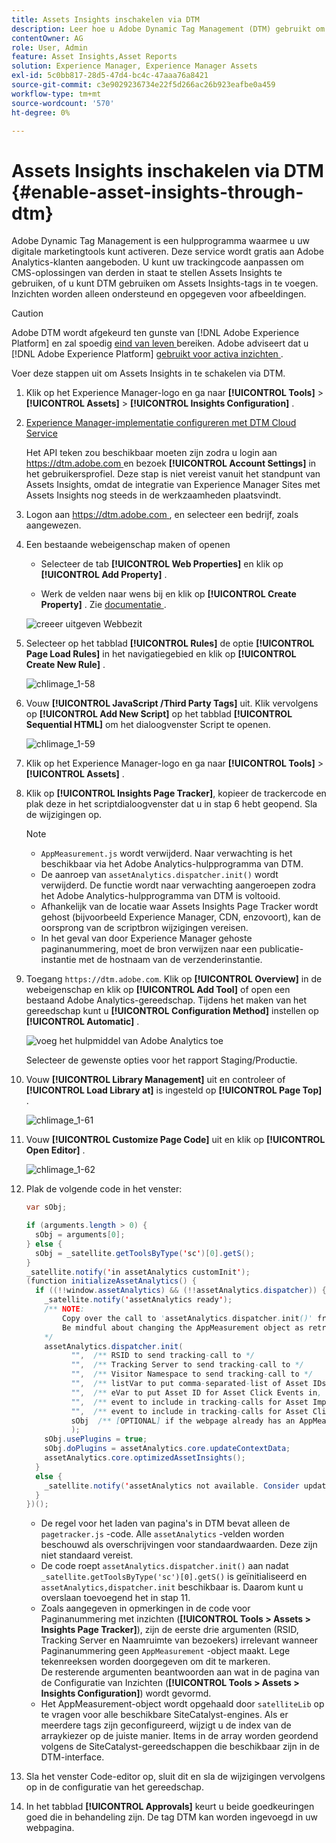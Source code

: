 ```yaml
---
title: Assets Insights inschakelen via DTM
description: Leer hoe u Adobe Dynamic Tag Management (DTM) gebruikt om Assets Insights in te schakelen.
contentOwner: AG
role: User, Admin
feature: Asset Insights,Asset Reports
solution: Experience Manager, Experience Manager Assets
exl-id: 5c0bb817-28d5-47d4-bc4c-47aaa76a8421
source-git-commit: c3e9029236734e22f5d266ac26b923eafbe0a459
workflow-type: tm+mt
source-wordcount: '570'
ht-degree: 0%

---
```


# Assets Insights inschakelen via DTM {#enable-asset-insights-through-dtm}

Adobe Dynamic Tag Management is een hulpprogramma waarmee u uw digitale marketingtools kunt activeren. Deze service wordt gratis aan Adobe Analytics-klanten aangeboden. U kunt uw trackingcode aanpassen om CMS-oplossingen van derden in staat te stellen Assets Insights te gebruiken, of u kunt DTM gebruiken om Assets Insights-tags in te voegen. Inzichten worden alleen ondersteund en opgegeven voor afbeeldingen.

>[!CAUTION]
>
>Adobe DTM wordt afgekeurd ten gunste van [!DNL Adobe Experience Platform] en zal spoedig [ eind van leven ](https://medium.com/launch-by-adobe/dtm-plans-for-a-sunset-3c6aab003a6f) bereiken. Adobe adviseert dat u  [!DNL Adobe Experience Platform]  [ gebruikt voor activa inzichten ](https://experienceleague.adobe.com/docs/experience-manager-learn/assets/advanced/asset-insights-launch-tutorial.html?lang=nl-NL).

Voer deze stappen uit om Assets Insights in te schakelen via DTM.

1. Klik op het Experience Manager-logo en ga naar **[!UICONTROL Tools]** > **[!UICONTROL Assets]** > **[!UICONTROL Insights Configuration]** .
1. [Experience Manager-implementatie configureren met DTM Cloud Service](/help/sites-administering/dtm.md)

   Het API teken zou beschikbaar moeten zijn zodra u login aan [ https://dtm.adobe.com ](https://dtm.adobe.com/) en bezoek **[!UICONTROL Account Settings]** in het gebruikersprofiel. Deze stap is niet vereist vanuit het standpunt van Assets Insights, omdat de integratie van Experience Manager Sites met Assets Insights nog steeds in de werkzaamheden plaatsvindt.

1. Logon aan [ https://dtm.adobe.com ](https://dtm.adobe.com/), en selecteer een bedrijf, zoals aangewezen.
1. Een bestaande webeigenschap maken of openen

   * Selecteer de tab **[!UICONTROL Web Properties]** en klik op **[!UICONTROL Add Property]** .

   * Werk de velden naar wens bij en klik op **[!UICONTROL Create Property]** . Zie [ documentatie ](https://experienceleague.adobe.com/docs/experience-manager-learn/getting-started-wknd-tutorial-develop/overview.html?lang=nl-NL).

   ![ creeer uitgeven Webbezit ](assets/Create-edit-web-property.png)

1. Selecteer op het tabblad **[!UICONTROL Rules]** de optie **[!UICONTROL Page Load Rules]** in het navigatiegebied en klik op **[!UICONTROL Create New Rule]** .

   ![ chlimage_1-58 ](assets/chlimage_1-194.png)

1. Vouw **[!UICONTROL JavaScript /Third Party Tags]** uit. Klik vervolgens op **[!UICONTROL Add New Script]** op het tabblad **[!UICONTROL Sequential HTML]** om het dialoogvenster Script te openen.

   ![ chlimage_1-59 ](assets/chlimage_1-195.png)

1. Klik op het Experience Manager-logo en ga naar **[!UICONTROL Tools]** > **[!UICONTROL Assets]** .
1. Klik op **[!UICONTROL Insights Page Tracker]**, kopieer de trackercode en plak deze in het scriptdialoogvenster dat u in stap 6 hebt geopend. Sla de wijzigingen op.

   >[!NOTE]
   >
   >* `AppMeasurement.js` wordt verwijderd. Naar verwachting is het beschikbaar via het Adobe Analytics-hulpprogramma van DTM.
   >* De aanroep van `assetAnalytics.dispatcher.init()` wordt verwijderd. De functie wordt naar verwachting aangeroepen zodra het Adobe Analytics-hulpprogramma van DTM is voltooid.
   >* Afhankelijk van de locatie waar Assets Insights Page Tracker wordt gehost (bijvoorbeeld Experience Manager, CDN, enzovoort), kan de oorsprong van de scriptbron wijzigingen vereisen.
   >* In het geval van door Experience Manager gehoste paginanummering, moet de bron verwijzen naar een publicatie-instantie met de hostnaam van de verzenderinstantie.

1. Toegang `https://dtm.adobe.com`. Klik op **[!UICONTROL Overview]** in de webeigenschap en klik op **[!UICONTROL Add Tool]** of open een bestaand Adobe Analytics-gereedschap. Tijdens het maken van het gereedschap kunt u **[!UICONTROL Configuration Method]** instellen op **[!UICONTROL Automatic]** .

   ![ voeg het hulpmiddel van Adobe Analytics toe ](assets/Add-Adobe-Analytics-Tool.png)

   Selecteer de gewenste opties voor het rapport Staging/Productie.

1. Vouw **[!UICONTROL Library Management]** uit en controleer of **[!UICONTROL Load Library at]** is ingesteld op **[!UICONTROL Page Top]** .

   ![ chlimage_1-61 ](assets/chlimage_1-197.png)

1. Vouw **[!UICONTROL Customize Page Code]** uit en klik op **[!UICONTROL Open Editor]** .

   ![ chlimage_1-62 ](assets/chlimage_1-198.png)

1. Plak de volgende code in het venster:

   ```Java
   var sObj;
   
   if (arguments.length > 0) {
     sObj = arguments[0];
   } else {
     sObj = _satellite.getToolsByType('sc')[0].getS();
   }
   _satellite.notify('in assetAnalytics customInit');
   (function initializeAssetAnalytics() {
     if ((!!window.assetAnalytics) && (!!assetAnalytics.dispatcher)) {
       _satellite.notify('assetAnalytics ready');
       /** NOTE:
           Copy over the call to 'assetAnalytics.dispatcher.init()' from Assets Pagetracker
           Be mindful about changing the AppMeasurement object as retrieved above.
       */
       assetAnalytics.dispatcher.init(
             "",  /** RSID to send tracking-call to */
             "",  /** Tracking Server to send tracking-call to */
             "",  /** Visitor Namespace to send tracking-call to */
             "",  /** listVar to put comma-separated-list of Asset IDs for Asset Impression Events in tracking-call, for example, 'listVar1' */
             "",  /** eVar to put Asset ID for Asset Click Events in, for example, 'eVar3' */
             "",  /** event to include in tracking-calls for Asset Impression Events, for example, 'event8' */
             "",  /** event to include in tracking-calls for Asset Click Events, for example, 'event7' */
             sObj  /** [OPTIONAL] if the webpage already has an AppMeasurement object, include the object here. If unspecified, Pagetracker Core shall create its own AppMeasurement object */
             );
       sObj.usePlugins = true;
       sObj.doPlugins = assetAnalytics.core.updateContextData;
       assetAnalytics.core.optimizedAssetInsights();
     }
     else {
       _satellite.notify('assetAnalytics not available. Consider updating the Custom Page Code', 4);
     }
   })();
   ```

   * De regel voor het laden van pagina&#39;s in DTM bevat alleen de `pagetracker.js` -code. Alle `assetAnalytics` -velden worden beschouwd als overschrijvingen voor standaardwaarden. Deze zijn niet standaard vereist.
   * De code roept `assetAnalytics.dispatcher.init()` aan nadat `_satellite.getToolsByType('sc')[0].getS()` is geïnitialiseerd en `assetAnalytics,dispatcher.init` beschikbaar is. Daarom kunt u overslaan toevoegend het in stap 11.
   * Zoals aangegeven in opmerkingen in de code voor Paginanummering met inzichten (**[!UICONTROL Tools > Assets > Insights Page Tracker]**), zijn de eerste drie argumenten (RSID, Tracking Server en Naamruimte van bezoekers) irrelevant wanneer Paginanummering geen `AppMeasurement` -object maakt. Lege tekenreeksen worden doorgegeven om dit te markeren.\
     De resterende argumenten beantwoorden aan wat in de pagina van de Configuratie van Inzichten (**[!UICONTROL Tools > Assets > Insights Configuration]**) wordt gevormd.
   * Het AppMeasurement-object wordt opgehaald door `satelliteLib` op te vragen voor alle beschikbare SiteCatalyst-engines. Als er meerdere tags zijn geconfigureerd, wijzigt u de index van de arraykiezer op de juiste manier. Items in de array worden geordend volgens de SiteCatalyst-gereedschappen die beschikbaar zijn in de DTM-interface.

1. Sla het venster Code-editor op, sluit dit en sla de wijzigingen vervolgens op in de configuratie van het gereedschap.
1. In het tabblad **[!UICONTROL Approvals]** keurt u beide goedkeuringen goed die in behandeling zijn. De tag DTM kan worden ingevoegd in uw webpagina.

